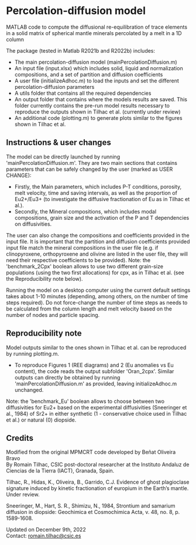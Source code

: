 # Percolation-diffusion model
MATLAB code to compute the diffusional re-equilibration of trace elements in a solid matrix of spherical mantle minerals percolated by a melt in a 1D column
    
The package (tested in Matlab R2021b and R2022b) includes:
- The main percolation-diffusion model (mainPercolationDiffusion.m)
- An input file (input.xlsx) which includes solid, liquid and normalization compositions, and a set of partition and diffusion coefficients
- A user file (initializeAdhoc.m) to load the inputs and set the different percolation-diffusion parameters 
- A utils folder that contains all the required dependencies
- An output folder that contains where the models results are saved. This folder currently contains the pre-run model results necessary to reproduce the outputs shown in Tilhac et al. (currently under review)
- An additional code (plotting.m) to generate plots similar to the figures shown in Tilhac et al.

## Instructions & user changes

The model can be directly launched by running 'mainPercolationDiffusion.m'. 
They are two main sections that contains parameters that can be safely changed by the user (marked as USER CHANGE):
- Firstly, the Main parameters, which includes P-T conditions, porosity, melt velocity, time and saving intervals, as well as the proportion of Eu2+/Eu3+ (to investigate the diffusive fractionation of Eu as in Tilhac et al.).
- Secondly, the Mineral compositions, which includes modal compositions, grain size and the activation of the P and T dependencies on diffusivities.

The user can also change the compositions and coefficients provided in the input file. It is important that the partition and diffusion coefficients provided input file match the mineral compositions in the user file (e.g. if clinopyroxene, orthopyroxene and olivine are listed in the user file, they will need their respective coefficients to be provided). Note: the 'benchmark_2Cpx' boolean allows to use two different grain-size populations (using the two first allocations) for cpx, as in Tilhac et al. (see the Reproducibility note below).

Running the model on a desktop computer using the current default settings takes about 1-10 minutes (depending, among others, on the number of time steps required). Do not force-change the number of time steps as needs to be calculated from the column length and melt velocity based on the number of nodes and particle spacing.

## Reproducibility note

Model outputs similar to the ones shown in Tilhac et al. can be reproduced by running plotting.m.
- To reproduce Figures 1 (REE diagrams) and 2 (Eu anomalies vs Eu content), the code reads the output subfolder 'Oran_2cpx'. Similar outputs can directly be obtained by running 'mainPercolationDiffusion.m' as provided, leaving initializeAdhoc.m unchanged.

Note: the 'benchmark_Eu' boolean allows to choose between two diffusivities for Eu2+ based on the experimental diffusivities (Sneeringer et al., 1984) of Sr2+ in either synthetic (1 - conservative choice used in Tilhac et al.) or natural (0) diopside.

## Credits

Modified from the original MPMCRT code developed by Beñat Oliveira Bravo <br />
By Romain Tilhac, CSIC post-doctoral researcher at the  Instituto Andaluz de Ciencias de la Tierra (IACT), Granada, Spain.

Tilhac, R., Hidas, K., Oliveira, B., Garrido, C.J. Evidence of ghost plagioclase signature induced by kinetic fractionation of europium in the Earth’s mantle. Under review.

Sneeringer, M., Hart, S. R., Shimizu, N., 1984, Strontium and samarium diffusion in diopside: Geochimica et Cosmochimica Acta, v. 48, no. 8, p. 1589-1608.

Updated on December 9th, 2022 <br />
Contact: romain.tilhac@csic.es <br />
